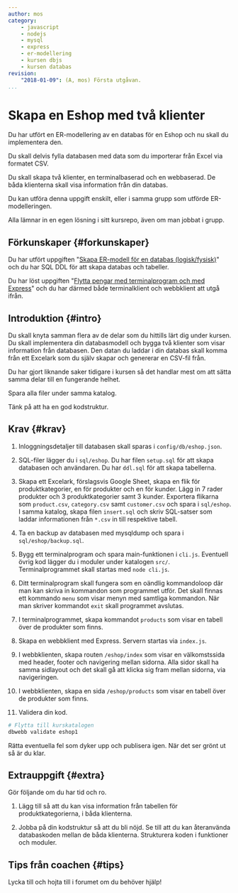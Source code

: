 ```yaml
---
author: mos
category:
    - javascript
    - nodejs
    - mysql
    - express
    - er-modellering
    - kursen dbjs
    - kursen databas
revision:
    "2018-01-09": (A, mos) Första utgåvan.
...
```

Skapa en Eshop med två klienter
==================================

Du har utfört en ER-modellering av en databas för en Eshop och nu skall du implementera den.

Du skall delvis fylla databasen med data som du importerar från Excel via formatet CSV.

Du skall skapa två klienter, en terminalbaserad och en webbaserad. De båda klienterna skall visa information från din databas.

Du kan utföra denna uppgift enskilt, eller i samma grupp som utförde ER-modelleringen. 

<!--more-->

Alla lämnar in en egen lösning i sitt kursrepo, även om man jobbat i grupp.



Förkunskaper {#forkunskaper}
-----------------------

Du har utfört uppgiften "[Skapa ER-modell för en databas (logisk/fysisk)](uppgift/skapa-er-modell-for-en-databas-logisk-fysisk)" och du har SQL DDL för att skapa databas och tabeller.

Du har löst uppgiften "[Flytta pengar med terminalprogram och med Express](uppgift/flytta-pengar-med-terminal-program-och-med-express)" och du har därmed både terminalklient och webbklient att utgå ifrån.



Introduktion {#intro}
-----------------------

Du skall knyta samman flera av de delar som du hittills lärt dig under kursen. Du skall implementera din databasmodell och bygga två klienter som visar information från databasen. Den datan du laddar i din databas skall komma från ett Excelark som du själv skapar och genererar en CSV-fil från.

Du har gjort liknande saker tidigare i kursen så det handlar mest om att sätta samma delar till en fungerande helhet.

Spara alla filer under samma katalog.

Tänk på att ha en god kodstruktur.



Krav {#krav}
-----------------------

1. Inloggningsdetaljer till databasen skall sparas i `config/db/eshop.json`.

1. SQL-filer lägger du i `sql/eshop`. Du har filen `setup.sql` för att skapa databasen och användaren. Du har `ddl.sql` för att skapa tabellerna.

1. Skapa ett Excelark, förslagsvis Google Sheet, skapa en flik för produktkategorier, en för produkter och en för kunder. Lägg in 7 rader produkter och 3 produktkategorier samt 3 kunder. Exportera flikarna som `product.csv`, `category.csv` samt `customer.csv` och spara i `sql/eshop`. I samma katalog, skapa filen `insert.sql` och skriv SQL-satser som laddar informationen från `*.csv` in till respektive tabell.

1. Ta en backup av databasen med mysqldump och spara i `sql/eshop/backup.sql`.

1. Bygg ett terminalprogram och spara main-funktionen i `cli.js`. Eventuell övrig kod lägger du i moduler under katalogen `src/`. Terminalprogrammet skall startas med `node cli.js`.

1. Ditt terminalprogram skall fungera som en oändlig kommandoloop där man kan skriva in kommandon som programmet utför. Det skall finnas ett kommando `menu` som visar menyn med samtliga kommandon. När man skriver kommandot `exit` skall programmet avslutas.

1. I terminalprogrammet, skapa kommandot `products` som visar en tabell över de produkter som finns.

1. Skapa en webbklient med Express. Servern startas via `index.js`.

1. I webbklienten, skapa routen `/eshop/index` som visar en välkomstssida med header, footer och navigering mellan sidorna. Alla sidor skall ha samma sidlayout och det skall gå att klicka sig fram mellan sidorna, via navigeringen.

1. I webbklienten, skapa en sida `/eshop/products` som visar en tabell över de produkter som finns.

1. Validera din kod.

```bash
# Flytta till kurskatalogen
dbwebb validate eshop1
```

Rätta eventuella fel som dyker upp och publisera igen. När det ser grönt ut så är du klar.



Extrauppgift {#extra}
-----------------------

Gör följande om du har tid och ro.

1. Lägg till så att du kan visa information från tabellen för produktkategorierna, i båda klienterna.

1. Jobba på din kodstruktur så att du bli nöjd. Se till att du kan återanvända databaskoden mellan de båda klienterna. Strukturera koden i funktioner och moduler.



Tips från coachen {#tips}
-----------------------

Lycka till och hojta till i forumet om du behöver hjälp!
